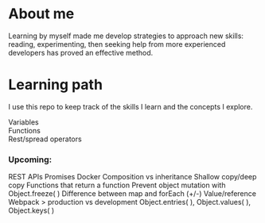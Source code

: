 # About me

Learning by myself made me develop strategies to approach new skills: reading, experimenting, then seeking help from more experienced developers has proved an effective method. 

# Learning path
I use this repo to keep track of the skills I learn and the concepts I explore. 

Variables  
Functions  
Rest/spread operators

### Upcoming:

REST APIs
Promises 
Docker
Composition vs inheritance
Shallow copy/deep copy
Functions that return a function
Prevent object mutation with Object.freeze( ) 
Difference between map and forEach (+/-)
Value/reference
Webpack > production vs development 
Object.entries( ), Object.values( ), Object.keys( )

